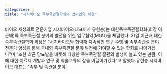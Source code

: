 ```yaml
---
categories: j
title: "시지바이오 족부족관절학회와 업무협약 체결"
---
```

바이오 재생의료 전문기업 시지바이오(대표이사 유현승)는 대한족부족관절학회(회장 이근배)와 족부족관절 분야의 발전을 위한 업무협약(MOU)을 체결했다. 21일 이근배 대한족부족관절학회 회장은 "시지바이오와 협력해 지속적인 연구 수행 및 족부족관절 분야 전문가 양성을 통해 국내외 족부족관절 분야 발전에 기여할 수 있는 학회로 나아가겠다"며 "또한 최근 당뇨발을 비롯해 다양한 족부족관절 질환의 발생이 늘고 있는 만큼, 이에 대한 치료제 개발과 연구 및 학술교류의 장을 이끌어가겠다"고 말했다.유현승 시지바이오 대표는 "족부 및 족관절 분야